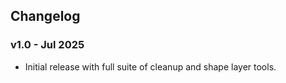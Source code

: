 
## Changelog

### v1.0 - Jul 2025

* Initial release with full suite of cleanup and shape layer tools.